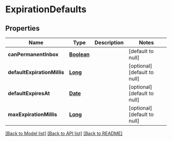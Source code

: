 # ExpirationDefaults
## Properties

Name | Type | Description | Notes
------------ | ------------- | ------------- | -------------
**canPermanentInbox** | [**Boolean**](boolean) |  | [default to null]
**defaultExpirationMillis** | [**Long**](long) |  | [optional] [default to null]
**defaultExpiresAt** | [**Date**](DateTime) |  | [optional] [default to null]
**maxExpirationMillis** | [**Long**](long) |  | [optional] [default to null]

[[Back to Model list]](../README#documentation-for-models) [[Back to API list]](../README#documentation-for-api-endpoints) [[Back to README]](../README)

